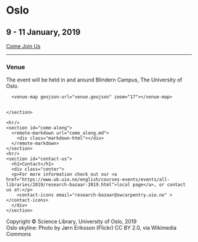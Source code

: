 <!DOCTYPE html>
<html lang="en">
<head>
  <meta charset="utf-8">
  <meta http-equiv="X-UA-Compatible" content="IE=edge">
  <meta name="viewport" content="width=device-width, initial-scale=1">
  <meta name="description" content="">
  <meta name="author" content="">

  <title>ResBaz Oslo 2019</title>

  <link rel="stylesheet" src="../css/style.css"/>
  <script src="../bower_components/webcomponentsjs/webcomponents-lite.js"></script>

  <link rel="import" href="../components/contact-icons.html">
  <link rel="import" href="../components/csv-table.html">
  <link rel="import" href="../components/embedded-google-sheet.html">
  <link rel="import" href="../components/expandable-heading.html">
  <link rel="import" href="../components/remote-markdown.html">
  <link rel="import" href="../components/simple-columns.html">
  <link rel="import" href="../components/venue-map.html">
  <link rel="import" href="../bower_components/paper-button/paper-button.html">
  <link rel="import" href="../bower_components/paper-icon-button/paper-icon-button.html">
  <link rel="import" href="../bower_components/app-layout/app-layout.html">
  <link rel="import" href="../bower_components/app-layout/app-scroll-effects/app-scroll-effects.html">

  <link rel="import" href="../components/common-style.html">
  <link rel="import" href="../components/resbaz-header.html">
  <link rel="icon" type="image/png" href="../img/favicon.png" />
  <style is="custom-style">
  resbaz-header {
    --header-height: 50vh;
    --header-background: linear-gradient(rgba(0,0,0,0.2), rgba(0,0,0,0.2)), url(../img/Oslo_at_night.jpg);
  }
  </style>
</head>
<body unresolved>
  <resbaz-header title="ResBaz 2019 Oslo">
    <h1>Oslo</h1>
    <h2>9 - 11 January, 2019</h2>
    <div class="actions">
      <a href="#come-along">
        <paper-button raised>Come Join Us</paper-button>
      </a>
    </div>
  </resbaz-header>
  <article>
    <section id="about">
      <remote-markdown url="about.md">
        <div class="markdown-html"></div>
      </remote-markdown>
    </section>
    <hr/>
    <section id="venue">
      <h1>Venue</h1>
      <p>The event will be held in and around Blindern Campus, The University of Oslo.</p>

      <venue-map geojson-url="venue.geojson" zoom="17"></venue-map>


    </section>

    <hr/>
    <section id="come-along">
      <remote-markdown url="come_along.md">
        <div class="markdown-html"></div>
      </remote-markdown>
    </section>
    <hr/>
    <section id="contact-us">
      <h1>Contact</h1>
      <div class="center">
      <p>For more information check out our <a href="https://www.ub.uio.no/english/courses-events/events/all-libraries/2019/research-bazaar-2019.html">local page</a>, or contact us at:</p>
        <contact-icons email="research-bazaar@swcarpentry.uio.no" ></contact-icons>
      </div>
    </section>
  </article>
  <footer>
  <p style="padding-bottom:20px;">
    Copyright &copy; Science Library, University of Oslo, 2019
    <br/>Oslo skyline: Photo by Jørn Eriksson (Flickr) CC BY 2.0, via Wikimedia Commons
    <br/>
    </p>
  </footer>
</body>
</html>
